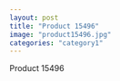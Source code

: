 ```yaml
---
layout: post
title: "Product 15496"
image: "product15496.jpg"
categories: "category1"
---
```

Product 15496
